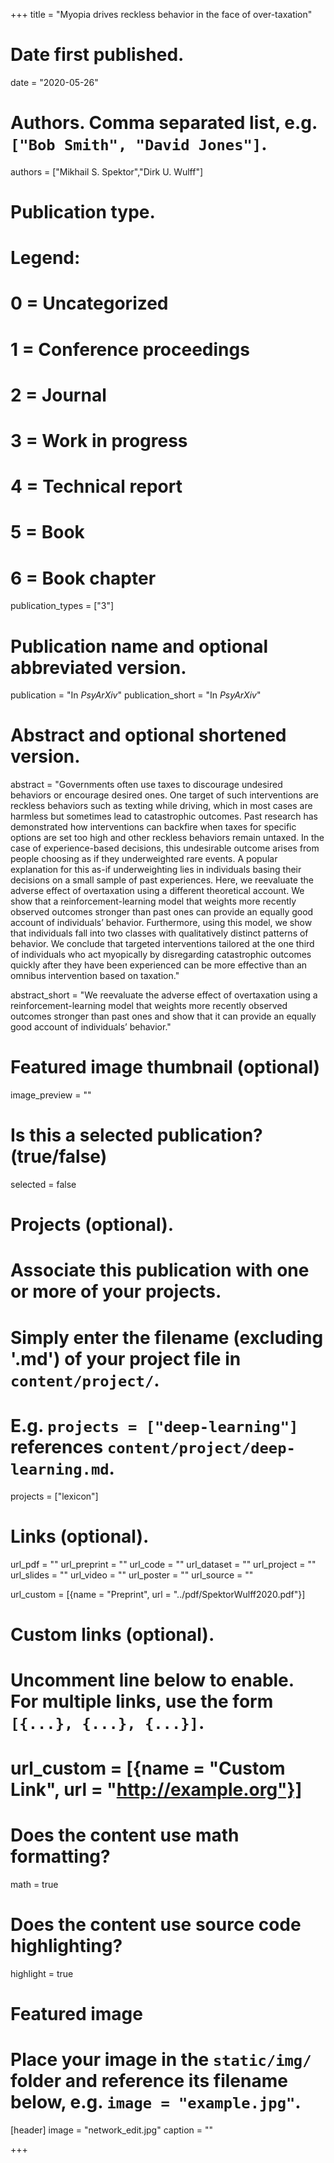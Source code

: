 +++
title = "Myopia drives reckless behavior in the face of over-taxation"

# Date first published.
date = "2020-05-26"

# Authors. Comma separated list, e.g. `["Bob Smith", "David Jones"]`.
authors = ["Mikhail S. Spektor","Dirk U. Wulff"]

# Publication type.
# Legend:
# 0 = Uncategorized
# 1 = Conference proceedings
# 2 = Journal
# 3 = Work in progress
# 4 = Technical report
# 5 = Book
# 6 = Book chapter
publication_types = ["3"]

# Publication name and optional abbreviated version.
publication = "In *PsyArXiv*"
publication_short = "In *PsyArXiv*"

# Abstract and optional shortened version.
abstract = "Governments often use taxes to discourage undesired behaviors or encourage desired ones. One target of such interventions are reckless behaviors such as texting while driving, which in most cases are harmless but sometimes lead to catastrophic outcomes. Past research has demonstrated how interventions can backfire when taxes for specific options are set too high and other reckless behaviors remain untaxed. In the case of experience-based decisions, this undesirable outcome arises from people choosing as if they underweighted rare events. A popular explanation for this as-if underweighting lies in individuals basing their decisions on a small sample of past experiences. Here, we reevaluate the adverse effect of overtaxation using a different theoretical account. We show that a reinforcement-learning model that weights more recently observed outcomes stronger than past ones can provide an equally good account of individuals’ behavior. Furthermore, using this model, we show that individuals fall into two classes with qualitatively distinct patterns of behavior. We conclude that targeted interventions tailored at the one third of individuals who act myopically by disregarding catastrophic outcomes quickly after they have been experienced can be more effective than an omnibus intervention based on taxation."

abstract_short = "We reevaluate the adverse effect of overtaxation using a reinforcement-learning model that weights more recently observed outcomes stronger than past ones and show that it can provide an equally good account of individuals’ behavior."


# Featured image thumbnail (optional)
image_preview = ""

# Is this a selected publication? (true/false)
selected = false

# Projects (optional).
#   Associate this publication with one or more of your projects.
#   Simply enter the filename (excluding '.md') of your project file in `content/project/`.
#   E.g. `projects = ["deep-learning"]` references `content/project/deep-learning.md`.
projects = ["lexicon"]

# Links (optional).
url_pdf = ""
url_preprint = ""
url_code = ""
url_dataset = ""
url_project = ""
url_slides = ""
url_video = ""
url_poster = ""
url_source = ""

url_custom = [{name = "Preprint", url = "../pdf/SpektorWulff2020.pdf"}]

# Custom links (optional).
#   Uncomment line below to enable. For multiple links, use the form `[{...}, {...}, {...}]`.
# url_custom = [{name = "Custom Link", url = "http://example.org"}]

# Does the content use math formatting?
math = true

# Does the content use source code highlighting?
highlight = true

# Featured image
# Place your image in the `static/img/` folder and reference its filename below, e.g. `image = "example.jpg"`.
[header]
image = "network_edit.jpg"
caption = ""

+++
